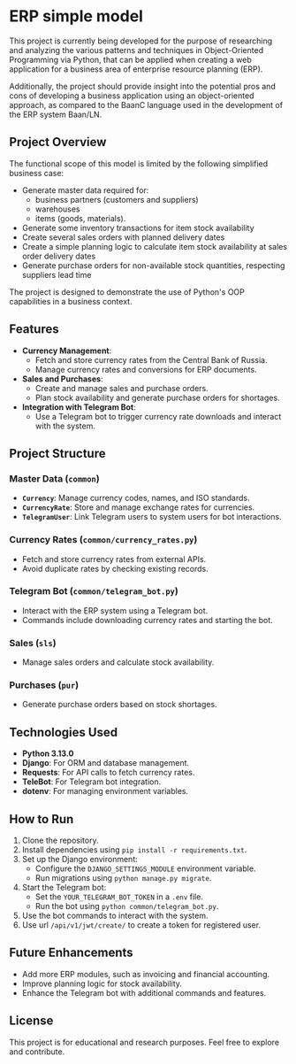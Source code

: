 # ERP simple model
This project is currently being developed for the purpose of researching and analyzing the various 
patterns and techniques in Object-Oriented Programming via Python, that can be applied 
when creating a web application for a business area of enterprise resource planning (ERP). 

Additionally, the project should provide insight into the potential pros and cons of 
developing a business application using an object-oriented approach, as compared to 
the BaanC language used in the development of the ERP system Baan/LN.

## Project Overview
The functional scope of this model is limited by the following simplified business case:
* Generate master data required for: 
  * business partners (customers and suppliers) 
  * warehouses 
  * items (goods, materials).
* Generate some inventory transactions for item stock availability
* Create several sales orders with planned delivery dates
* Create a simple planning logic to calculate item stock availability at sales order delivery dates
* Generate purchase orders for non-available stock quantities, respecting suppliers lead time

The project is designed to demonstrate the use of Python's OOP capabilities in a business context.

## Features

- **Currency Management**:
  - Fetch and store currency rates from the Central Bank of Russia.
  - Manage currency rates and conversions for ERP documents.
- **Sales and Purchases**:
  - Create and manage sales and purchase orders.
  - Plan stock availability and generate purchase orders for shortages.
- **Integration with Telegram Bot**:
  - Use a Telegram bot to trigger currency rate downloads and interact with the system.

## Project Structure

### Master Data (`common`)
- **`Currency`**: Manage currency codes, names, and ISO standards.
- **`CurrencyRate`**: Store and manage exchange rates for currencies.
- **`TelegramUser`**: Link Telegram users to system users for bot interactions.

### Currency Rates (`common/currency_rates.py`)
- Fetch and store currency rates from external APIs.
- Avoid duplicate rates by checking existing records.

### Telegram Bot (`common/telegram_bot.py`)
- Interact with the ERP system using a Telegram bot.
- Commands include downloading currency rates and starting the bot.

### Sales (`sls`)
- Manage sales orders and calculate stock availability.

### Purchases (`pur`)
- Generate purchase orders based on stock shortages.

## Technologies Used

- **Python 3.13.0**
- **Django**: For ORM and database management.
- **Requests**: For API calls to fetch currency rates.
- **TeleBot**: For Telegram bot integration.
- **dotenv**: For managing environment variables.

## How to Run

1. Clone the repository.
2. Install dependencies using `pip install -r requirements.txt`.
3. Set up the Django environment:
   - Configure the `DJANGO_SETTINGS_MODULE` environment variable.
   - Run migrations using `python manage.py migrate`.
4. Start the Telegram bot:
   - Set the `YOUR_TELEGRAM_BOT_TOKEN` in a `.env` file.
   - Run the bot using `python common/telegram_bot.py`.
5. Use the bot commands to interact with the system.
6. Use url `/api/v1/jwt/create/` to create a token for registered user.

## Future Enhancements

- Add more ERP modules, such as invoicing and financial accounting.
- Improve planning logic for stock availability.
- Enhance the Telegram bot with additional commands and features.


## License

This project is for educational and research purposes. Feel free to explore and contribute.
